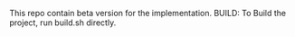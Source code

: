 This repo contain beta version for the implementation.
BUILD:
To Build the project, run build.sh directly.

